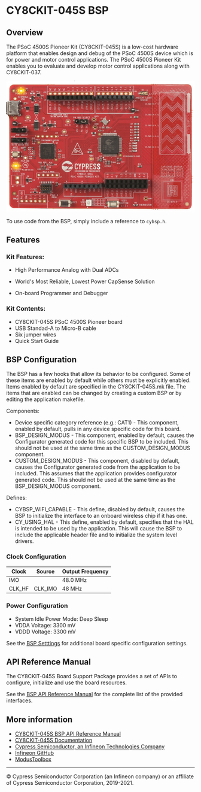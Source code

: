 # CY8CKIT-045S BSP

## Overview

The PSoC 4500S Pioneer Kit (CY8CKIT-045S) is a low-cost hardware platform that enables design and debug of the PSoC 4500S device which is for power and motor control applications. The PSoC 4500S Pioneer Kit enables you to evaluate and develop motor control applications along with CY8CKIT-037.

![](docs/html/board.png)

To use code from the BSP, simply include a reference to `cybsp.h`.

## Features

### Kit Features:

* High Performance Analog with Dual ADCs
        
* World's Most Reliable, Lowest Power CapSense Solution
* On-board Programmer and Debugger

### Kit Contents:

* CY8CKIT-045S PSoC 4500S Pioneer board
* USB Standad-A to Micro-B cable
* Six jumper wires
* Quick Start Guide

## BSP Configuration

The BSP has a few hooks that allow its behavior to be configured. Some of these items are enabled by default while others must be explicitly enabled. Items enabled by default are specified in the CY8CKIT-045S.mk file. The items that are enabled can be changed by creating a custom BSP or by editing the application makefile.

Components:
* Device specific category reference (e.g.: CAT1) - This component, enabled by default, pulls in any device specific code for this board.
* BSP_DESIGN_MODUS - This component, enabled by default, causes the Configurator generated code for this specific BSP to be included. This should not be used at the same time as the CUSTOM_DESIGN_MODUS component.
* CUSTOM_DESIGN_MODUS - This component, disabled by default, causes the Configurator generated code from the application to be included. This assumes that the application provides configurator generated code. This should not be used at the same time as the BSP_DESIGN_MODUS component.

Defines:
* CYBSP_WIFI_CAPABLE - This define, disabled by default, causes the BSP to initialize the interface to an onboard wireless chip if it has one.
* CY_USING_HAL - This define, enabled by default, specifies that the HAL is intended to be used by the application. This will cause the BSP to include the applicable header file and to initialize the system level drivers.

### Clock Configuration

| Clock    | Source    | Output Frequency |
|----------|-----------|------------------|
| IMO      |           | 48.0 MHz         |
| CLK_HF   | CLK_IMO   | 48 MHz           |

### Power Configuration

* System Idle Power Mode: Deep Sleep
* VDDA Voltage: 3300 mV
* VDDD Voltage: 3300 mV

See the [BSP Setttings][settings] for additional board specific configuration settings.

## API Reference Manual

The CY8CKIT-045S Board Support Package provides a set of APIs to configure, initialize and use the board resources.

See the [BSP API Reference Manual][api] for the complete list of the provided interfaces.

## More information
* [CY8CKIT-045S BSP API Reference Manual][api]
* [CY8CKIT-045S Documentation](https://www.cypress.com/documentation/development-kitsboards/cy8ckit-045s)
* [Cypress Semiconductor, an Infineon Technologies Company](http://www.cypress.com)
* [Infineon GitHub](https://github.com/infineon)
* [ModusToolbox](https://www.cypress.com/products/modustoolbox-software-environment)

[api]: https://cypresssemiconductorco.github.io/TARGET_CY8CKIT-045S/html/modules.html
[settings]: https://cypresssemiconductorco.github.io/TARGET_CY8CKIT-045S/html/md_bsp_settings.html

---
© Cypress Semiconductor Corporation (an Infineon company) or an affiliate of Cypress Semiconductor Corporation, 2019-2021.
